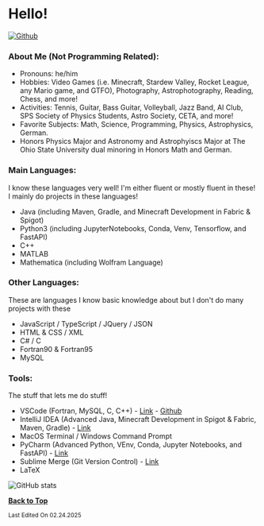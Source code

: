 # Hello!

[![Github](https://img.shields.io/github/followers/RandomKiddo?label=Follow&style=social)](https://github.com/RandomKiddo)

### About Me (Not Programming Related):

- Pronouns: he/him
- Hobbies: Video Games (i.e. Minecraft, Stardew Valley, Rocket League, any Mario game, and GTFO), Photography, Astrophotography, Reading, Chess, and more!
- Activities: Tennis, Guitar, Bass Guitar, Volleyball, Jazz Band, AI Club, SPS Society of Physics Students, Astro Society, CETA, and more!
- Favorite Subjects: Math, Science, Programming, Physics, Astrophysics, German.
- Honors Physics Major and Astronomy and Astrophyiscs Major at The Ohio State University dual minoring in Honors Math and German.

### Main Languages:

I know these languages very well! I'm either fluent or mostly fluent in these! I mainly do projects in these languages!

- Java (including Maven, Gradle, and Minecraft Development in Fabric & Spigot) 
- Python3 (including JupyterNotebooks, Conda, Venv, Tensorflow, and FastAPI)
- C++
- MATLAB
- Mathematica (including Wolfram Language)

### Other Languages:

These are languages I know basic knowledge about but I don't do many projects with these

- JavaScript / TypeScript / JQuery / JSON
- HTML & CSS / XML
- C# / C
- Fortran90 & Fortran95
- MySQL

### Tools:

The stuff that lets me do stuff!

- VSCode (Fortran, MySQL, C, C++) - [Link](https://code.visualstudio.com) - [Github](https://github.com/Microsoft/vscode)
- IntelliJ IDEA (Advanced Java, Minecraft Development in Spigot & Fabric, Maven, Gradle) - [Link](https://www.jetbrains.com/idea/download/)
- MacOS Terminal / Windows Command Prompt
- PyCharm (Advanced Python, VEnv, Conda, Jupyter Notebooks, and FastAPI) - [Link](https://www.jetbrains.com/pycharm/download/)
- Sublime Merge (Git Version Control) - [Link](https://www.sublimemerge.com)
- LaTeX

![GitHub stats](https://github-readme-stats.vercel.app/api?username=RandomKiddo&show_icons=true&theme=midnight-purple)

<b>[Back to Top](#hello)</b>

<sub>Last Edited On 02.24.2025</sub>
